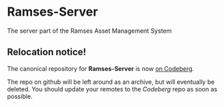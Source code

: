 # Ramses-Server

The server part of the Ramses Asset Management System

## Relocation notice!

The canonical repository for **Ramses-Server** is now [on
Codeberg](https://codeberg.org/Ramses/Ramses-Server).

The repo on github will be left around as an archive, but will eventually be deleted. You should update your remotes to the _Codeberg_ repo as soon as possible.
